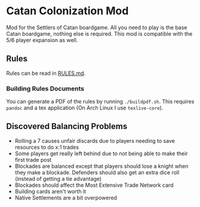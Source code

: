 # Catan Colonization Mod
Mod for the Settlers of Catan boardgame. All you need to play is the base Catan boardgame, nothing else is required. This mod is compatible with the 5/6 player expansion as well.

## Rules

Rules can be read in [RULES.md](RULES.md).

### Building Rules Documents
You can generate a PDF of the rules by running `./buildpdf.sh`. This requires `pandoc` and a tex application (On Arch Linux I use `texlive-core`).

## Discovered Balancing Problems

- Rolling a 7 causes unfair discards due to players needing to save resources to do x:1 trades
- Some players get really left behind due to not being able to make their first trade post
- Blockades are balanced except that players should lose a knight when they make a blockade. Defenders should also get an extra dice roll (instead of getting a tie advantage)
- Blockades should affect the Most Extensive Trade Network card
- Building cards aren't worth it
- Native Settlements are a bit overpowered


